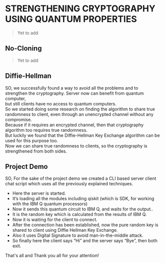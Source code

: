 # STRENGTHENING CRYPTOGRAPHY USING QUANTUM PROPERTIES

> Yet to add

## No-Cloning 

> Yet to add

## Diffie-Hellman

SO, we successfully found a way to avoid all the problems and to strengthen the cryptography. Server now can benefit from quantum computer,  
but still clients have no access to quantum computers.  
So we started doing some research on finding the algorithm to share true randomness to client, even through an unencrypted channel without any compromise.  
Because if it requires an encrypted channel, then that cryptography algorithm too requires true randomness.  
But luckily we found that the Diffie-Hellman Key Exchange algorithm can be used for this purpose too.  
Now we can share true randomness to clients, so the cryptography is strengthened from both sides.  

## Project Demo

SO, For the sake of the project demo we created a CLI based server client chat script which uses all the previously explained techniques.

* Here the server is started.
* It’s loading all the modules including qiskit (which is SDK, for working with the IBM Q quantum processors)
* Now it sends this quantum circuit to IBM Q, and waits for the output..
* It is the random key which is calculated from the results of IBM Q.
* Now it is waiting for the client to connect.
* After the connection has been established, now the pure random key is shared to client using Diffie Hellman Key Exchange.
* Also it uses Digital Signature to avoid man-in-the-middle attack.
* So finally here the client says “Hi” and the server says “Bye”, then both exit.

That's all and Thank you all for your attention!
